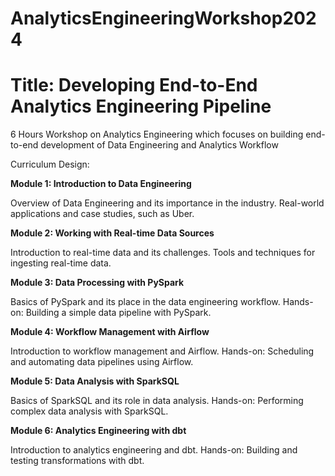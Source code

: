 # AnalyticsEngineeringWorkshop2024 

# Title: Developing End-to-End Analytics Engineering Pipeline

6 Hours Workshop on Analytics Engineering which focuses on building end-to-end development of Data Engineering and Analytics Workflow


Curriculum Design:

**Module 1: Introduction to Data Engineering**

Overview of Data Engineering and its importance in the industry.
Real-world applications and case studies, such as Uber.

**Module 2: Working with Real-time Data Sources**

Introduction to real-time data and its challenges.
Tools and techniques for ingesting real-time data.

**Module 3: Data Processing with PySpark**

Basics of PySpark and its place in the data engineering workflow.
Hands-on: Building a simple data pipeline with PySpark.

**Module 4: Workflow Management with Airflow**

Introduction to workflow management and Airflow.
Hands-on: Scheduling and automating data pipelines using Airflow.

**Module 5: Data Analysis with SparkSQL**

Basics of SparkSQL and its role in data analysis.
Hands-on: Performing complex data analysis with SparkSQL.

**Module 6: Analytics Engineering with dbt**

Introduction to analytics engineering and dbt.
Hands-on: Building and testing transformations with dbt.
